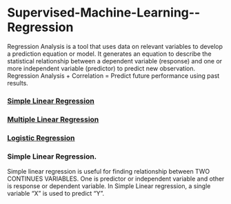 # Supervised-Machine-Learning--Regression
Regression Analysis is a tool that uses data on relevant variables to develop a prediction equation or model. It generates an equation to describe the statistical relationship between a dependent variable (response) and one or more independent variable (predictor) to predict new observation. Regression Analysis + Correlation = Predict future performance using past results.
### [Simple Linear Regression](#SLR)
### [Multiple Linear Regression](#MLR)
### [Logistic Regression](#LR)



### Simple Linear Regression. <a name="SLR"></a>
Simple linear regression is useful for finding relationship between TWO CONTINUES VARIABLES. One is predictor or independent variable and other is response or dependent variable.
In Simple Linear regression, a single variable “X” is used to predict “Y”.
